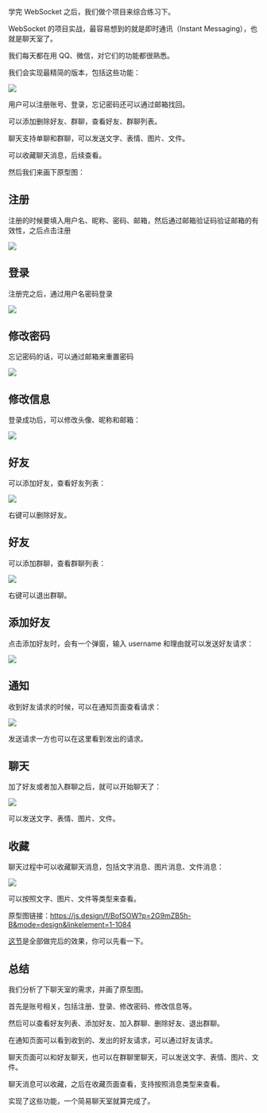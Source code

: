 学完 WebSocket 之后，我们做个项目来综合练习下。

WebSocket 的项目实战，最容易想到的就是即时通讯（Instant Messaging），也就是聊天室了。

我们每天都在用 QQ、微信，对它们的功能都很熟悉。

我们会实现最精简的版本，包括这些功能： 

![](//liushuaiyang.oss-cn-shanghai.aliyuncs.com/nest-docs/image/175-1.png) 

用户可以注册账号、登录，忘记密码还可以通过邮箱找回。 

可以添加删除好友、群聊，查看好友、群聊列表。 

聊天支持单聊和群聊，可以发送文字、表情、图片、文件。

可以收藏聊天消息，后续查看。 

然后我们来画下原型图：

## 注册 

注册的时候要填入用户名、昵称、密码、邮箱，然后通过邮箱验证码验证邮箱的有效性，之后点击注册 

![](//liushuaiyang.oss-cn-shanghai.aliyuncs.com/nest-docs/image/175-2.png) 

## 登录

注册完之后，通过用户名密码登录

![](//liushuaiyang.oss-cn-shanghai.aliyuncs.com/nest-docs/image/175-3.png) 

## 修改密码

忘记密码的话，可以通过邮箱来重置密码

![](//liushuaiyang.oss-cn-shanghai.aliyuncs.com/nest-docs/image/175-1.png)

## 修改信息

登录成功后，可以修改头像、昵称和邮箱：

![](//liushuaiyang.oss-cn-shanghai.aliyuncs.com/nest-docs/image/175-4.png)

## 好友

可以添加好友，查看好友列表：

![](//liushuaiyang.oss-cn-shanghai.aliyuncs.com/nest-docs/image/175-2.png)

右键可以删除好友。

## 好友

可以添加群聊，查看群聊列表：

![](//liushuaiyang.oss-cn-shanghai.aliyuncs.com/nest-docs/image/175-3.png)

右键可以退出群聊。

## 添加好友

点击添加好友时，会有一个弹窗，输入 username 和理由就可以发送好友请求：

![](//liushuaiyang.oss-cn-shanghai.aliyuncs.com/nest-docs/image/175-4.png)

## 通知

收到好友请求的时候，可以在通知页面查看请求：

![](//liushuaiyang.oss-cn-shanghai.aliyuncs.com/nest-docs/image/175-5.png)

发送请求一方也可以在这里看到发出的请求。

## 聊天

加了好友或者加入群聊之后，就可以开始聊天了：

![](//liushuaiyang.oss-cn-shanghai.aliyuncs.com/nest-docs/image/175-6.png)

可以发送文字、表情、图片、文件。

## 收藏

聊天过程中可以收藏聊天消息，包括文字消息、图片消息、文件消息：

![](//liushuaiyang.oss-cn-shanghai.aliyuncs.com/nest-docs/image/175-7.png)

可以按照文字、图片、文件等类型来查看。

原型图链接：https://js.design/f/BofSOW?p=2G9mZB5h-B&mode=design&linkelement=1-1084

[这节](https://juejin.cn/book/7226988578700525605/section/7399296350627561506)是全部做完后的效果，你可以先看一下。

## 总结

我们分析了下聊天室的需求，并画了原型图。

首先是账号相关，包括注册、登录、修改密码、修改信息等。

然后可以查看好友列表、添加好友、加入群聊、删除好友、退出群聊。

在通知页面可以看到收到的、发出的好友请求，可以通过好友请求。

聊天页面可以和好友聊天，也可以在群聊里聊天，可以发送文字、表情、图片、文件。

聊天消息可以收藏，之后在收藏页面查看，支持按照消息类型来查看。

实现了这些功能，一个简易聊天室就算完成了。